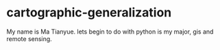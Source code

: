 # cartographic-generalization

My name is Ma Tianyue.
lets begin to do with python is my major, gis and remote sensing.
